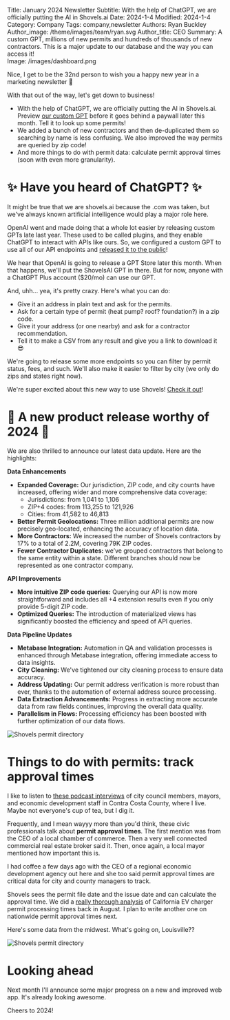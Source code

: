 Title: January 2024 Newsletter
Subtitle: With the help of ChatGPT, we are officially putting the AI in Shovels.ai
Date: 2024-1-4
Modified: 2024-1-4
Category: Company
Tags: company,newsletter
Authors: Ryan Buckley
Author_image: /theme/images/team/ryan.svg
Author_title: CEO
Summary: A custom GPT, millions of new permits and hundreds of thousands of new contractors. This is a major update to our database and the way you can access it!  
Image: /images/dashboard.png


Nice, I get to be the 32nd person to wish you a happy new year in a marketing newsletter 🤗

With that out of the way, let's get down to business!

*   With the help of ChatGPT, we are officially putting the AI in Shovels.ai. Preview [our custom GPT](https://chatgpt.com/g/g-zXFhOF8SP-shovels-ai) before it goes behind a paywall later this month. Tell it to look up some permits! 
*   We added a bunch of new contractors and then de-duplicated them so searching by name is less confusing. We also improved the way permits are queried by zip code!
*   And more things to do with permit data: calculate permit approval times (soon with even more granularity). [](https://www.shovels.ai/blog/how-to-use-the-shovels-api/)

✨ Have you heard of ChatGPT? ✨
==============================

It might be true that we are shovels.ai because the .com was taken, but we've always known artificial intelligence would play a major role here.

OpenAI went and made doing that a whole lot easier by releasing custom GPTs late last year. These used to be called plugins, and they enable ChatGPT to interact with APIs like ours. So, we configured a custom GPT to use all of our API endpoints and [released it to the public](https://chatgpt.com/g/g-zXFhOF8SP-shovels-ai)!

We hear that OpenAI is going to release a GPT Store later this month. When that happens, we'll put the ShovelsAI GPT in there. But for now, anyone with a ChatGPT Plus account ($20/mo) can use our GPT.

And, uhh... yea, it's pretty crazy. Here's what you can do:

*   Give it an address in plain text and ask for the permits.
*   Ask for a certain type of permit (heat pump? roof? foundation?) in a zip code.
*   Give it your address (or one nearby) and ask for a contractor recommendation.
*   Tell it to make a CSV from any result and give you a link to download it 😎 

We're going to release some more endpoints so you can filter by permit status, fees, and such. We'll also make it easier to filter by city (we only do zips and states right now).

We're super excited about this new way to use Shovels! [Check it out](https://chatgpt.com/g/g-zXFhOF8SP-shovels-ai)! 

**🥳 A new product release worthy of 2024 🥳**
==============================================

We are also thrilled to announce our latest data update. Here are the highlights:

**Data Enhancements**

*   **Expanded Coverage:** Our jurisdiction, ZIP code, and city counts have increased, offering wider and more comprehensive data coverage:
    *   Jurisdictions: from 1,041 to 1,106
    *   ZIP+4 codes: from 113,255 to 121,926
    *   Cities: from 41,582 to 46,813
*   **Better Permit Geolocations:** Three million additional permits are now precisely geo-located, enhancing the accuracy of location data.
*   **More Contractors:** We increased the number of Shovels contractors by 17% to a total of 2.2M, covering 79K ZIP codes.
*   **Fewer Contractor Duplicates:** we’ve grouped contractors that belong to the same entity within a state. Different branches should now be represented as one contractor company.

**API Improvements**

*   **More intuitive ZIP code queries:** Querying our API is now more straightforward and includes all +4 extension results even if you only provide 5-digit ZIP code.
*   **Optimized Queries:** The introduction of materialized views has significantly boosted the efficiency and speed of API queries.

**Data Pipeline Updates**

*   **Metabase Integration:** Automation in QA and validation processes is enhanced through Metabase integration, offering immediate access to data insights.
*   **City Cleaning:** We've tightened our city cleaning process to ensure data accuracy.
*   **Address Updating:** Our permit address verification is more robust than ever, thanks to the automation of external address source processing.
*   **Data Extraction Advancements:** Progress in extracting more accurate data from raw fields continues, improving the overall data quality.
*   **Parallelism in Flows:** Processing efficiency has been boosted with further optimization of our data flows.

![Shovels permit directory]({static}/images/dashboard.png)

Things to do with permits: track approval times
===============================================

I like to listen to [these podcast interviews](https://www.capstonegov.com/podcast) of city council members, mayors, and economic development staff in Contra Costa County, where I live. Maybe not everyone's cup of tea, but I dig it. 

Frequently, and I mean wayyy more than you'd think, these civic professionals talk about **permit approval times**. The first mention was from the CEO of a local chamber of commerce. Then a very well connected commercial real estate broker said it. Then, once again, a local mayor mentioned how important this is. 

I had coffee a few days ago with the CEO of a regional economic development agency out here and she too said permit approval times are critical data for city and county managers to track. 

Shovels sees the permit file date and the issue date and can calculate the approval time. We did a [really thorough analysis](https://www.shovels.ai/blog/ev-charger-permit-processing-times-in-california/) of California EV charger permit processing times back in August. I plan to write another one on nationwide permit approval times next.

Here's some data from the midwest. What's going on, Louisville??

![Shovels permit directory]({static}/images/midwest.png)

Looking ahead
=============

Next month I'll announce some major progress on a new and improved web app. It's already looking awesome. 

Cheers to 2024!
